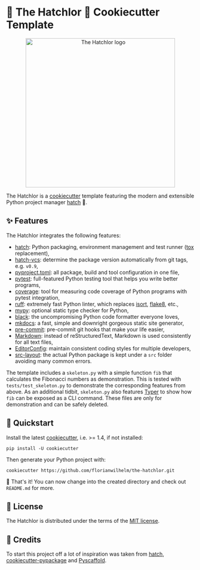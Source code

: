 # 🌹 The Hatchlor 🌹 Cookiecutter Template

<div align="center">
<img src="https://raw.githubusercontent.com/FlorianWilhelm/the-hatchlor/master/images/logo.svg" alt="The Hatchlor logo" width="400" role="img">
</div>

The Hatchlor is a [cookiecutter] template featuring the modern and extensible Python project manager [hatch] 🐣.

## ✨ Features

The Hatchlor integrates the following features:

* [hatch]: Python packaging, environment management and test runner ([tox] replacement),
* [hatch-vcs]: determine the package version automatically from git tags, e.g. `v0.9`,
* [pyproject.toml]: all package, build and tool configuration in one file,
* [pytest]: full-featured Python testing tool that helps you write better programs,
* [coverage]: tool for measuring code coverage of Python programs with pytest integration,
* [ruff]: extremely fast Python linter, which replaces [isort], [flake8], etc.,
* [mypy]: optional static type checker for Python,
* [black]: the uncompromising Python code formatter everyone loves,
* [mkdocs]: a fast, simple and downright gorgeous static site generator,
* [pre-commit]: pre-commit git hooks that make your life easier,
* [Markdown]: instead of reStructuredText, Markdown is used consistently for all text files,
* [EditorConfig]: maintain consistent coding styles for multiple developers,
* [src-layout]: the actual Python package is kept under a `src` folder avoiding many common errors.

The template includes a `skeleton.py` with a simple function `fib` that calculates the Fibonacci numbers
as demonstration. This is tested with `tests/test_skeleton.py` to demonstrate the corresponding features
from above. As an additional tidbit, `skeleton.py` also features [Typer] to show how `fib` can be
exposed as a CLI command. These files are only for demonstration and can be safely deleted.

## 💫 Quickstart

Install the latest [cookiecutter], i.e. >= 1.4, if not installed:

```console
pip install -U cookiecutter
```

Then generate your Python project with:

```console
cookiecutter https://github.com/florianwilhelm/the-hatchlor.git
```

🎉 That's  it! You can now change into the created directory and check out `README.md` for more.

## 🪪 License

The Hatchlor is distributed under the terms of the [MIT license](LICENSE.txt).

## 🙏 Credits

To start this project off a lot of inspiration was taken from [hatch], [cookiecutter-pypackage] and [Pyscaffold].

[cookiecutter]: https://cookiecutter.readthedocs.io/
[tox]: https://tox.wiki/
[hatch]: https://hatch.pypa.io/
[hatch-vcs]: https://github.com/ofek/hatch-vcs
[cookiecutter-pypackage]: https://github.com/audreyfeldroy/cookiecutter-pypackage
[Pyscaffold]: https://pyscaffold.org/
[pre-commit]: https://pre-commit.com/
[mkdocs]: https://www.mkdocs.org/
[Markdown]: https://www.markdownguide.org/
[src-layout]: https://packaging.python.org/en/latest/discussions/src-layout-vs-flat-layout/
[flake8]: https://pypi.org/project/flake8/
[isort]: https://pycqa.github.io/isort/
[pytest]: https://docs.pytest.org/
[coverage]: https://coverage.readthedocs.io/
[mypy]: https://mypy-lang.org/
[black]: https://black.readthedocs.io/
[ruff]: https://beta.ruff.rs/
[EditorConfig]: http://editorconfig.org/
[Typer]: https://typer.tiangolo.com/
[pyproject.toml]: https://hatch.pypa.io/latest/config/metadata/

